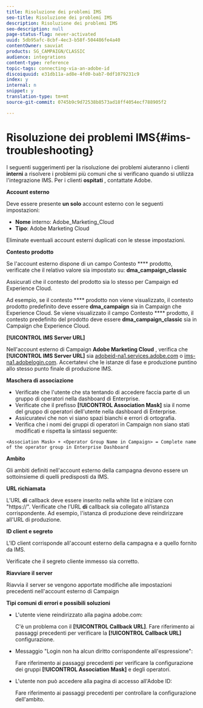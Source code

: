```yaml
---
title: Risoluzione dei problemi IMS
seo-title: Risoluzione dei problemi IMS
description: Risoluzione dei problemi IMS
seo-description: null
page-status-flag: never-activated
uuid: 5db95afc-8cbf-4ec3-b58f-504486fe4a40
contentOwner: sauviat
products: SG_CAMPAIGN/CLASSIC
audience: integrations
content-type: reference
topic-tags: connecting-via-an-adobe-id
discoiquuid: e31db11a-ad8e-4fd0-bab7-0df1079231c9
index: y
internal: n
snippet: y
translation-type: tm+mt
source-git-commit: 0745b9c9d72538b8573ad18ff4054ecf788905f2

---
```



# Risoluzione dei problemi IMS{#ims-troubleshooting}

I seguenti suggerimenti per la risoluzione dei problemi aiuteranno i clienti **interni** a risolvere i problemi più comuni che si verificano quando si utilizza l&#39;integrazione IMS. Per i clienti **ospitati** , contattate Adobe.

**Account esterno**

Deve essere presente **un solo** account esterno con le seguenti impostazioni:

* **Nome** interno: Adobe_Marketing_Cloud
* **Tipo**: Adobe Marketing Cloud

Eliminate eventuali account esterni duplicati con le stesse impostazioni.

**Contesto prodotto**

Se l&#39;account esterno dispone di un campo Contesto **** prodotto, verificate che il relativo valore sia impostato su: **dma_campaign_classic**

Assicurati che il contesto del prodotto sia lo stesso per Campaign ed Experience Cloud.

Ad esempio, se il contesto **** prodotto non viene visualizzato, il contesto prodotto predefinito deve essere **dma_campaign** sia in Campaign che Experience Cloud. Se viene visualizzato il campo Contesto **** prodotto, il contesto predefinito del prodotto deve essere **dma_campaign_classic** sia in Campaign che Experience Cloud.

**[!UICONTROL IMS Server URL]**

Nell&#39;account esterno di Campaign **Adobe Marketing Cloud** , verifica che **[!UICONTROL IMS Server URL]** sia [adobeid-na1.services.adobe.com](https://adobeid-na1.services.adobe.com/) o [ims-na1.adobelogin.com](http://ims-na1.adobelogin.com/). Accertatevi che le istanze di fase e produzione puntino allo stesso punto finale di produzione IMS.

**Maschera di associazione**

* Verificate che l&#39;utente che sta tentando di accedere faccia parte di un gruppo di operatori nella dashboard di Enterprise.
* Verificate che il prefisso **[!UICONTROL Association Mask]** sia il nome del gruppo di operatori dell&#39;utente nella dashboard di Enterprise.
* Assicuratevi che non vi siano spazi bianchi e errori di ortografia.
* Verifica che i nomi dei gruppi di operatori in Campaign non siano stati modificati e rispetta la sintassi seguente:

```
<Association Mask> + <Operator Group Name in Campaign> = Complete name of the operator group in Enterprise Dashboard
```

**Ambito**

Gli ambiti definiti nell&#39;account esterno della campagna devono essere un sottoinsieme di quelli predisposti da IMS.

**URL richiamata**

L’URL **di** callback deve essere inserito nella white list e iniziare con &quot;https://&quot;. Verificate che l’URL **di** callback sia collegato all’istanza corrispondente. Ad esempio, l&#39;istanza di produzione deve reindirizzare all&#39;URL di produzione.

**ID client e segreto**

L&#39;ID client corrisponde all&#39;account esterno della campagna e a quello fornito da IMS.

Verificate che il segreto cliente immesso sia corretto.

**Riavviare il server**

Riavvia il server se vengono apportate modifiche alle impostazioni precedenti nell&#39;account esterno di Campaign

**Tipi comuni di errori e possibili soluzioni**

* L&#39;utente viene reindirizzato alla pagina adobe.com:

   C&#39;è un problema con il **[!UICONTROL Callback URL]**. Fare riferimento ai passaggi precedenti per verificare la **[!UICONTROL Callback URL]** configurazione.

* Messaggio &quot;Login non ha alcun diritto corrispondente all&#39;espressione&quot;:

   Fare riferimento ai passaggi precedenti per verificare la configurazione dei gruppi **[!UICONTROL Association Mask]** e degli operatori.

* L&#39;utente non può accedere alla pagina di accesso all&#39;Adobe ID:

   Fare riferimento ai passaggi precedenti per controllare la configurazione dell&#39;ambito.

